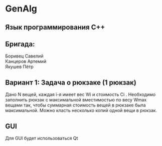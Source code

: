 # GenAlg
## Язык программирования C++
## Бригада:
Боривец Савелий<br />
Канцеров Артемий<br />
Якушев Пётр<br />

## Вариант 1: Задача о рюкзаке (1 рюкзак)
Дано N вещей, каждая i-я имеет вес Wi и стоимость Ci . Необходимо
заполнить рюкзак с максимальной вместимостью по весу Wmax вещами так,
чтобы суммарная стоимость вещей в рюкзаке была максимальной. Можно
класть несколько копий одной вещи в рюкзак.

## GUI
Для GUI будет использоваться Qt
